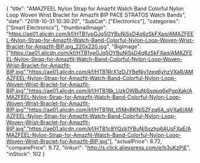 {
	"title": "AMAZFEEL Nylon Strap for Amazfit Watch Band Colorful Nylon Loop Woven Wrist Braclet for Amazfit BIP PACE STRATOS Watch Bands",
	"date": "2018-10-31 10:30:20",
	"SubCat": ["Electronics"],
	"categories": ["Smart Electronics"],
	"thumbnailImage": "https://ae01.alicdn.com/kf/HTB1ypGJq5OYBuNjSsD4q6zSkFXaq/AMAZFEEL-Nylon-Strap-for-Amazfit-Watch-Band-Colorful-Nylon-Loop-Woven-Wrist-Braclet-for-Amazfit-BIP.jpg_220x220.jpg",
	"BigImage": ["https://ae01.alicdn.com/kf/HTB1ypGJq5OYBuNjSsD4q6zSkFXaq/AMAZFEEL-Nylon-Strap-for-Amazfit-Watch-Band-Colorful-Nylon-Loop-Woven-Wrist-Braclet-for-Amazfit-BIP.jpg","https://ae01.alicdn.com/kf/HTB1RrX1zDJYBeNjy1zeq6yhzVXaR/AMAZFEEL-Nylon-Strap-for-Amazfit-Watch-Band-Colorful-Nylon-Loop-Woven-Wrist-Braclet-for-Amazfit-BIP.jpg","https://ae01.alicdn.com/kf/HTB18k_UzkOWBuNjSsppq6xPgpXak/AMAZFEEL-Nylon-Strap-for-Amazfit-Watch-Band-Colorful-Nylon-Loop-Woven-Wrist-Braclet-for-Amazfit-BIP.jpg","https://ae01.alicdn.com/kf/HTB1Nt_li5MnBKNjSZFzq6A_qVXa6/AMAZFEEL-Nylon-Strap-for-Amazfit-Watch-Band-Colorful-Nylon-Loop-Woven-Wrist-Braclet-for-Amazfit-BIP.jpg","https://ae01.alicdn.com/kf/HTB1c8YQzb1YBuNjSszhq6AUsFXaE/AMAZFEEL-Nylon-Strap-for-Amazfit-Watch-Band-Colorful-Nylon-Loop-Woven-Wrist-Braclet-for-Amazfit-BIP.jpg"],
	"actualPrice": 8.72,
	"comparePrice": 9.72,
	"linkurl": "http://s.click.aliexpress.com/e/b3uKzPjE",
	"inStock": 102
}
